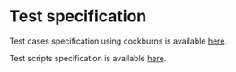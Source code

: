 # Test specification

Test cases specification using cockburns is available [here](doc/Cockburns-specification.md).

Test scripts specification is available [here](doc/Test-scripts-specifications.md).
